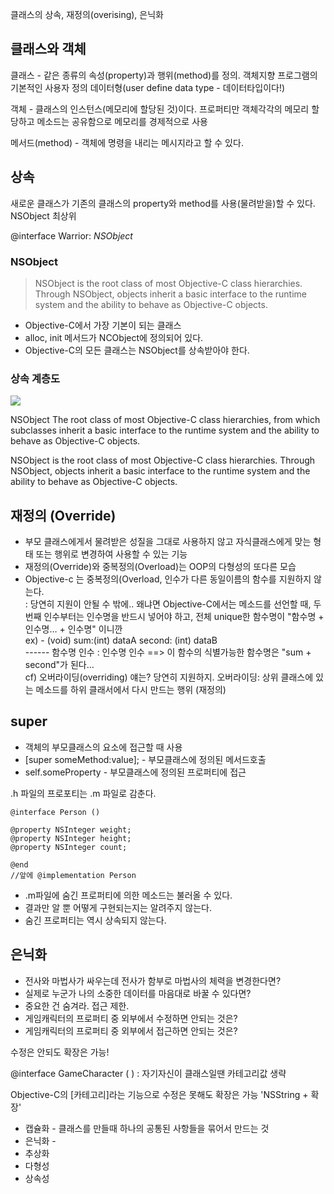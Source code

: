 클래스의 상속, 재정의(overising), 은닉화

## 클래스와 객체 

클래스 - 같은 종류의 속성(property)과 행위(method)를 정의. 객체지향 프로그램의 기본적인 사용자 정의 데이터형(user define data type - 데이터타입이다!)

객체 - 클래스의 인스턴스(메모리에 할당된 것)이다. 프로퍼티만 객체각각의 메모리 할당하고 메소드는 공유함으로 메모리를 경제적으로 사용

메서드(method) - 객체에 명령을 내리는 메시지라고 할 수 있다. 


## 상속

새로운 클래스가 기존의 클래스의 property와 method를 사용(물려받을)할 수 있다.
NSObject 최상위

@interface Warrior: *NSObject*

### NSObject
>NSObject is the root class of most Objective-C class hierarchies. Through NSObject, objects inherit a basic interface to the runtime system and the ability to behave as Objective-C objects.

- Objective-C에서 가장 기본이 되는 클래스
- alloc, init 메서드가 NCObject에 정의되어 있다.
- Objective-C의 모든 클래스는 NSObject를 상속받아야 한다.

### 상속 계층도

![](http://pds16.egloos.com/pds/201002/05/68/a0037268_4b6b91c3db151.jpg)

NSObject
The root class of most Objective-C class hierarchies, from which subclasses inherit a basic interface to the runtime system and the ability to behave as Objective-C objects.

NSObject is the root class of most Objective-C class hierarchies. Through NSObject, objects inherit a basic interface to the runtime system and the ability to behave as Objective-C objects.

## 재정의 (Override)

- 부모 클래스에게서 물려받은 성질을 그대로 사용하지 않고 자식클래스에게 맞는 형태 또는 행위로 변경하여
사용할 수 있는 기능
- 재정의(Override)와 중복정의(Overload)는 OOP의 다형성의 또다른 모습
- Objective-c 는 중복정의(Overload, 인수가 다른 동일이름의 함수를 지원하지 않는다.   
 : 당연히 지원이 안될 수 밖에.. 왜냐면 Objective-C에서는 메소드를 선언할 때, 두번째 인수부터는 인수명을 반드시 넣어야 하고, 전체 unique한 함수명이 "함수명 + 인수명… + 인수명" 이니깐   
ex) - (void) sum:(int) dataA  second: (int) dataB   
------ 함수명        인수 :  인수명  인수    ==> 이 함수의 식별가능한 함수명은 "sum + second"가 된다…  
cf) 오버라이딩(overriding) 얘는? 당연히 지원하지. 
      오버라이딩: 상위 클래스에 있는 메소드를 하위 클래서에서 다시 만드는 행위 (재정의)

## super 

- 객체의 부모클래스의 요소에 접근할 때 사용
- [super someMethod:value];  - 부모클래스에 정의된 메서드호출   
- self.someProperty - 부모클래스에 정의된 프로퍼티에 접근

.h 파일의 프로포티는 .m 파일로 감춘다. 

```
@interface Person ()

@property NSInteger weight;
@property NSInteger height;
@property NSInteger count;

@end
//앞에 @implementation Person
```

- .m파일에 숨긴 프로퍼티에 의한 메소드는 불러올 수 있다.
- 결과만 알 뿐 어떻게 구현되는지는 알려주지 않는다.
- 숨긴 프로퍼티는 역시 상속되지 않는다.

## 은닉화

- 전사와 마법사가 싸우는데 전사가 함부로 마법사의 체력을 변경한다면?
- 실제로 누군가 나의 소중한 데이터를 마음대로 바꿀 수 있다면?
- 중요한 건 숨겨라. 접근 제한. 
- 게임캐릭터의 프로퍼티 중 외부에서 수정하면 안되는 것은?
- 게임캐릭터의 프로퍼티 중 외부에서 접근하면 안되는 것은?

수정은 안되도 확장은 가능!

@interface GameCharacter ( )  : 자기자신이 클래스일땐 카테고리값 생략


Objective-C의 [카테고리]라는 기능으로 
수정은 못해도 확장은 가능 'NSString + 확장'


- 캡슐화 - 클래스를 만들때 하나의 공통된 사항들을 묶어서 만드는 것 
- 은닉화 - 
- 추상화
- 다형성
- 상속성

